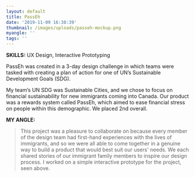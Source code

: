 ```yaml
---
layout: default
title: PassEh
date: '2019-11-09 16:38:39'
thumbnail: /images/uploads/passeh-mockup.png
myangle: ''
tags: ''
---
```

**SKILLS:** UX Design, Interactive Prototyping

PassEh was created in a 3-day design challenge in which teams were tasked with creating a plan of action for one of UN’s Sustainable Development Goals (SDG).

My team’s UN SDG was Sustainable Cities, and we chose to focus on financial sustainability for new immigrants coming into Canada. Our product was a rewards system called PassEh, which aimed to ease financial stress on people within this demographic. We placed 2nd overall.

**MY ANGLE:**

> This project was a pleasure to collaborate on because every member of the design team had first-hand experiences with the lives of immigrants, and so we were all able to come together in a genuine way to build a product that would best suit our users' needs. We each shared stories of our immigrant family members to inspire our design process. I worked on a simple interactive prototype for the project, seen above.
